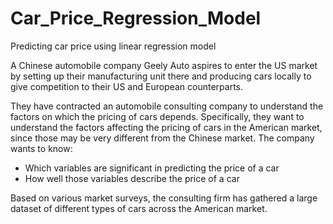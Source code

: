 # Car_Price_Regression_Model
Predicting car price using linear regression model

A Chinese automobile company Geely Auto aspires to enter the US market by setting up their manufacturing unit there and producing cars locally to give competition to their US and European counterparts. 

 They have contracted an automobile consulting company to understand the factors on which the pricing of cars depends. Specifically, they want to understand the factors affecting the pricing of cars in the American market, since those may be very different from the Chinese market. The company wants to know:

- Which variables are significant in predicting the price of a car
- How well those variables describe the price of a car

Based on various market surveys, the consulting firm has gathered a large dataset of different types of cars across the American market. 
